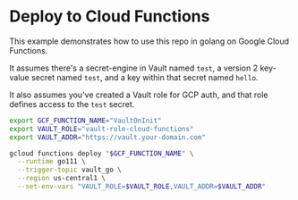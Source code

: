 # Deploy to Cloud Functions

This example demonstrates how to use this repo in golang on Google Cloud Functions.

It assumes there's a secret-engine in Vault named `test`, a version 2 key-value secret named `test`, and a key within that secret named `hello`.

It also assumes you've created a Vault role for GCP auth, and that role defines access to the `test` secret.

```sh
export GCF_FUNCTION_NAME="VaultOnInit"
export VAULT_ROLE="vault-role-cloud-functions"
export VAULT_ADDR="https://vault.your-domain.com"

gcloud functions deploy "$GCF_FUNCTION_NAME" \
  --runtime go111 \
  --trigger-topic vault_go \
  --region us-central1 \
  --set-env-vars "VAULT_ROLE=$VAULT_ROLE,VAULT_ADDR=$VAULT_ADDR"
```

